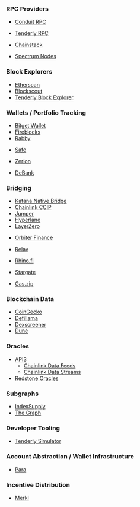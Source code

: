 ### RPC Providers

- [Conduit RPC](https://www.conduit.xyz/nodes)
- [Tenderly RPC](https://tenderly.co/node-rpc)

- [Chainstack](https://chainstack.com/build-better-with-katana/)
- [Spectrum Nodes](https://spectrumnodes.com/)

### Block Explorers

- [Etherscan](https://katanascan.com)
- [Blockscout](https://explorer.katanarpc.com/)
- [Tenderly Block Explorer](https://dashboard.tenderly.co/explorer/katana)

### Wallets / Portfolio Tracking

- [Bitget Wallet](https://web3.bitget.com/en)
- [Fireblocks](https://www.fireblocks.com/)
- [Rabby](https://rabby.io/)
<!-- - [Subwallet] -->
- [Safe](https://safe.global/wallet)
  <!-- - [Metamask]() -->
- [Zerion](https://zerion.io/download?utm_source=katana&utm_medium=marketing&utm_campaign=download_page)
  <!-- - BitGo -->

- [DeBank](https://debank.com/)

### Bridging

- [Katana Native Bridge](https://bridge.katana.network/)
- [Chainlink CCIP](https://docs.chain.link/ccip/directory/mainnet/chain/polygon-mainnet-katana)
- [Jumper](https://jumper.exchange/?fromAmount=1&fromChain=8453&fromToken=0x0000000000000000000000000000000000000000&toChain=747474&toToken=0x0000000000000000000000000000000000000000)
- [Hyperlane](https://docs.hyperlane.xyz/docs/reference/domains)
- [LayerZero](https://docs.layerzero.network/v2/deployments/deployed-contracts?chains=katana)
<!-- - [LI.FI]() -->
- [Orbiter Finance](https://www.orbiter.finance/bridge/Base/Katana?token=ETH)
- [Relay](https://relay.link/bridge/katana?toCurrency=0x0000000000000000000000000000000000000000)
- [Rhino.fi](https://app.rhino.fi/bridge?mode=pay&chainIn=BASE&chainOut=KATANA&token=ETH&tokenOut=ETH&amount=10)
- [Stargate](https://stargate.finance/bridge?srcChain=solana&srcToken=J1toso1uCk3RLmjorhTtrVwY9HJ7X8V9yYac6Y7kGCPn&dstChain=katana&dstToken=0x6C16E26013f2431e8B2e1Ba7067ECCcad0Db6C52)

- [Gas.zip](https://www.gas.zip/)

### Blockchain Data

- [CoinGecko](https://www.coingecko.com/en/chains/katana)
- [Defillama](https://defillama.com/chain/katana)
- [Dexscreener](https://dexscreener.com/katana)
- [Dune](https://dune.com/chains/katana)
<!-- - Substream -->

<!--
### Blockchain Risk Analysis

- Chainalysis
- Hypernative
- TRM Labs
-->

### Oracles

- [API3](https://market.api3.org/katana)
  - [Chainlink Data Feeds](https://docs.chain.link/data-feeds/price-feeds/addresses?page=1&network=katana&testnetPage=1&search=)
  - [Chainlink Data Streams](https://docs.chain.link/data-streams/crypto-streams?page=1&testnetPage=1)
- [Redstone Oracles](https://app.redstone.finance/app/feeds/?page=1&sortBy=popularity&sortDesc=false&perPage=32&networks=747474)

### Subgraphs

- [IndexSupply](https://www.indexsupply.net/status)
- [The Graph](https://thegraph.com/docs/en/supported-networks/katana/)

### Developer Tooling

- [Tenderly Simulator](https://tenderly.co/transaction-simulator/)

### Account Abstraction / Wallet Infrastructure

- [Para](https://docs.getpara.com/v2/introduction/chain-support#:~:text=%E2%9C%85-,Katana,-747474)
<!-- - [Zero.dev](https://dashboard.zerodev.app/) -->

### Incentive Distribution

- [Merkl](https://app.merkl.xyz/?search=katana)
